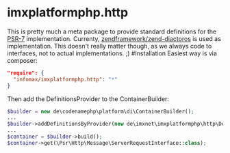 imxplatformphp.http
==========================
This is pretty much a meta package to provide standard definitions for the <a href="http://www.php-fig.org/psr/psr-7/" target="_blank">PSR-7</a> implementation. Currenty,
<a href="https://github.com/zendframework/zend-diactoros" target="_blank">zendframework/zend-diactoros</a> is used as implementation. This doesn't really matter though,
as we always code to interfaces, not to actual implementations. ;)
#Installation
Easiest way is via composer:
```json
"require": {
  "infomax/imxplatformphp.http": "*"
}
```
Then add the DefinitionsProvider to the ContainerBuilder:
```php
$builder = new de\codenamephp\platform\di\ContainerBuilder();
...
$builder->addDefinitionsByProvider(new de\imxnet\imxplatformphp\http\DefinitionsProvider());
...
$container = $builder->build();
$container->get(\Psr\Http\Message\ServerRequestInterface::class);
```
